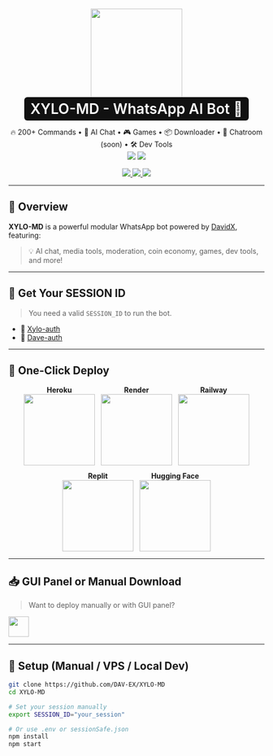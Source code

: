 <h1 align="center">
  <img src="https://davidxmd-dave-cnd.hf.space/Xylomenu.png" width="180"/><br/>
  <span style="background:#111;color:#fff;padding:6px 12px;border-radius:6px;font-weight:600;">
    XYLO-MD - WhatsApp AI Bot 🚀
  </span>
</h1>

<p align="center">
  🔥 200+ Commands • 🤖 AI Chat • 🎮 Games • 📦 Downloader • 💬 Chatroom (soon) • 🛠️ Dev Tools<br/>
  <img src="https://img.shields.io/github/stars/DAV-EX/XYLO-MD?style=social"/>
  <img src="https://img.shields.io/github/forks/DAV-EX/XYLO-MD?style=social"/>
</p>

<p align="center">
  <a href="https://github.com/DAV-EX/XYLO-MD/stargazers">
    <img src="https://img.shields.io/badge/⭐ Star-Project-yellow?style=for-the-badge"/>
  </a>
  <a href="https://github.com/DAV-EX/XYLO-MD/fork">
    <img src="https://img.shields.io/badge/🔁 Fork-Repo-blue?style=for-the-badge"/>
  </a>
  <a href="https://whatsapp.com/channel/0029VbAsXu9G8l58euAhew3f" target="_blank">
    <img src="https://img.shields.io/badge/💬 Join-WhatsApp_Channel-25D366?logo=whatsapp&logoColor=white&style=for-the-badge"/>
  </a>
</p>

---

## 📌 Overview

**XYLO-MD** is a powerful modular WhatsApp bot powered by [DavidX](https://github.com/DAV-EX), featuring:

> 💡 AI chat, media tools, moderation, coin economy, games, dev tools, and more!

---

## 🧠 Get Your SESSION ID

> You need a valid `SESSION_ID` to run the bot.

- 🔐 [Xylo-auth](https://sess1.davex.site)
- 🔐 [Dave-auth](https://dave-auth.onrender.com)

---

## 🚀 One-Click Deploy

<div align="center" style="display: flex; flex-wrap: wrap; justify-content: center; gap: 12px;">

  <div align="center">
    <b>Heroku</b><br/>
    <a href="https://heroku.com/deploy?template=https://github.com/DAV-EX/XYLO-MD">
      <img src="https://www.herokucdn.com/deploy/button.svg" width="140"/>
    </a>
  </div>

  <div align="center">
    <b>Render</b><br/>
    <a href="https://render.com/deploy?repo=https://github.com/DAV-EX/XYLO-MD">
      <img src="https://render.com/images/deploy-to-render-button.svg" width="140"/>
    </a>
  </div>

  <div align="center">
    <b>Railway</b><br/>
    <a href="https://railway.app/new/template?repository=https://github.com/DAV-EX/XYLO-MD">
      <img src="https://railway.app/button.svg" width="140"/>
    </a>
  </div>

  <div align="center">
    <b>Replit</b><br/>
    <a href="https://replit.com/github/DAV-EX/XYLO-MD">
      <img src="https://replit.com/badge/github/DAV-EX/XYLO-MD" width="140"/>
    </a>
  </div>

  <div align="center">
    <b>Hugging Face</b><br/>
    <a href="https://huggingface.co/spaces">
      <img src="https://img.shields.io/badge/HF-Deployer-blue?style=for-the-badge" width="140"/>
    </a>
  </div>

</div>

---

## 📥 GUI Panel or Manual Download

> Want to deploy manually or with GUI panel?

<a href="https://github.com/DAV-EX/XYLO-MD/archive/refs/heads/main.zip">
  <img src="https://img.shields.io/badge/⬇️ Download-ZIP-blue?style=for-the-badge" height="40">
</a>

---

## 🔧 Setup (Manual / VPS / Local Dev)

```bash
git clone https://github.com/DAV-EX/XYLO-MD
cd XYLO-MD

# Set your session manually
export SESSION_ID="your_session"

# Or use .env or sessionSafe.json
npm install
npm start
